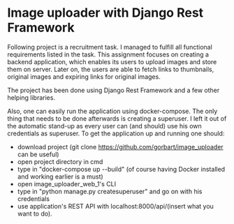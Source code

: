 # Image uploader with Django Rest Framework

Following project is a recruitment task. I managed to fulfill all functional
requirements listed in the task. This assignment focuses on creating a backend application,
which enables its users to upload images and store them on server. Later on, the users
are able to fetch links to thumbnails, original images and expiring links for 
original images. 

The project has been done using Django Rest Framework and a few other helping libraries.

Also, one can easily run the application using docker-compose. The only thing
that needs to be done afterwards is creating a superuser. I left it out of the
automatic stand-up as every user can (and should) use his own credentials as 
superuser. To get the application up and running one should: <br>
- download project (git clone https://github.com/gorbart/image_uploader can be useful)
- open project directory in cmd <br>
- type in "docker-compose up --build" (of course having Docker installed and working
  earlier is a must)<br>
- open image_uploader_web_1's CLI <br>
- type in "python manage.py createsuperuser" and go on with his credentials <br>
- use application's REST API with localhost:8000/api/(insert what you want to do).